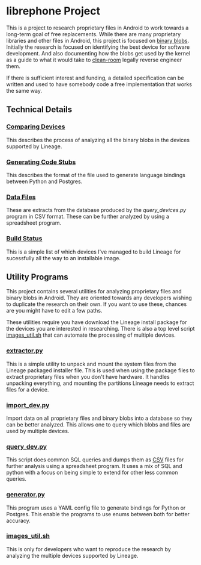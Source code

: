 # librephone Project

This is a project to research proprietary files in Android to work
towards a long-term goal of free replacements. While there are many
proprietary libraries and other files in Android, this project is
focused on [binary
blobs](https://en.wikipedia.org/wiki/Binary_blob). Initially the
research is focused on identifying the best device for software
development. And also documenting how the blobs get used by the kernel
as a guide to what it would take to
[clean-room](https://en.wikipedia.org/wiki/Clean-room_design) legally
reverse engineer them.

If there is sufficient interest and funding, a detailed specification
can be written and used to have somebody code a free implementation
that works the same way.

## Technical Details

### [Comparing Devices](comparing.md)

This describes the process of analyzing all the binary blobs in the
devices supported by Lineage.

### [Generating Code Stubs](stubs.md)

This describes the format of the file used to generate language
bindings between Python and Postgres.

### [Data Files](csvdata.md)

These are extracts from the database produced by the
*query_devices.py* program in CSV format. These can be further
analyzed by using a spreadsheet program.

### [Build Status](builds.md)

This is a simple list of which devices I've managed to build Lineage
for sucessfully all the way to an installable image.

## Utility Programs

This project contains several utilities for analyzing proprietary
files and binary blobs in Android. They are oriented towards any
developers wishing to duplicate the research on their own. If you want
to use these, chances are you might have to edit a few paths.

These utilities require you have download the Lineage install package
for the devices you are interested in researching. There is also a top
level script [images_util.sh](images_util.md) that can automate
the processing of multiple devices.

### [extractor.py](extractor.md)

This is a simple utility to unpack and mount the system files from the
Lineage packaged installer file. This is used when using the package
files to extract proprietary files when you don't have hardware. It
handles unpacking everything, and mounting the partitions Lineage
needs to extract files for a device.

### [import_dev.py](import-device.md)

Import data on all proprietary files and binary blobs into a database
so they can be better analyzed. This allows one to query which blobs
and files are used by multiple devices.

### [query_dev.py](query-device.md)

This script does common SQL queries and dumps them as
[CSV](https://en.wikipedia.org/wiki/Comma-separated_values) files for
further analysis using a spreadsheet program. It uses a mix of SQL and
python with a focus on being simple to extend for other less common
queries.

### [generator.py](generator.md)

This program uses a YAML config file to generate bindings for Python
or Postgres. This enable the programs to use enums between both for
better accuracy.

### [images_util.sh](images_util.md)

This is only for developers who want to reproduce the research by
analyzing the multiple devices supported by Lineage.
